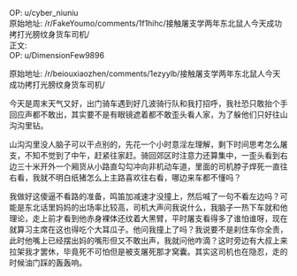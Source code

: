 
OP: u/cyber_niuniu  
原始地址: /r/FakeYoumo/comments/1f1hihc/接触屠支学两年东北鼠人今天成功拷打光膀纹身货车司机/  
正文:  
OP: u/DimensionFew9896  

 原始地址: /r/beiouxiaozhen/comments/1ezyylb/接触屠支学两年东北鼠人今天成功拷打光膀纹身货车司机/  

今天是周末天气又好，出门骑车遇到好几波骑行队和我打招呼，我社恐只敢抬个手回应声都不敢出，其实要不是有眼镜遮着都不敢歪头看人家，为了躲他们只好往山沟沟里钻。


山沟沟里没人脑子可以干点别的，先花一个小时意淫左理解，剩下时间思考怎么屠支，不知不觉到了中午，赶紧往家赶。骑回郊区时注意力还算集中，一歪头看到右边三十米开外一个厢货从小路直勾勾冲向非机动车道，里面的司机脖子焊死一直往右看，我就不明白纸猪怎么上主路喜欢往右看，哪边来车都不懂吗？


我做好这傻逼不看路的准备，鸣笛加减速才没撞上，然后喊了一句不看左边吗？可能是东北话里妈妈的出场率比较高，司机大声问我说什么，我脑子一热下车就和他理论，走上前才看到他赤身裸体还纹着大黑臂，平时屠支看得多了谁怕谁呀，现在就算习主席在这也得吃个大耳瓜子。他问我撞上了吗？我说要不是刹住车你全责，此时他嘴上已经摆出妈的嘴形但又不敢出声，我就问他咋滴？这时旁边有大叔上来拉架我才罢休，毕竟死不可怕但是被支屠死那才窝囊。其实这司机也在隐忍，走的时候油门踩的轰轰响。
